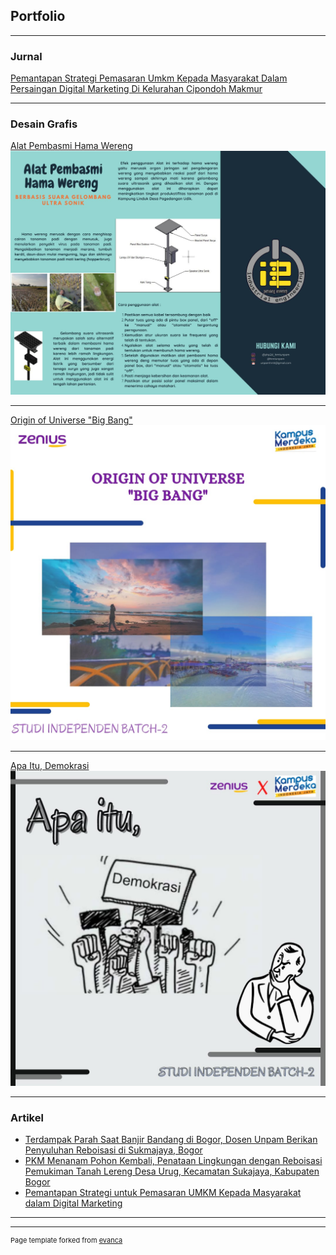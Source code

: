 ## Portfolio

---

### Jurnal 

[Pemantapan Strategi Pemasaran Umkm Kepada Masyarakat Dalam Persaingan Digital Marketing Di Kelurahan Cipondoh Makmur](http://openjournal.unpam.ac.id/index.php/adt/article/view/14742)

---

### Desain Grafis

[Alat Pembasmi Hama Wereng](https://www.canva.com/design/DAEs4poa88Q/B406qEcHKF_8TvpHyp6jlA/view?utm_content=DAEs4poa88Q&utm_campaign=designshare&utm_medium=link&utm_source=homepage_design_menu)
<img src="images/img1.jpeg?raw=true"/>

---
[Origin of Universe "Big Bang"](https://www.instagram.com/p/CbrxGXZPB3fTiRg7u-7RvJ5bQ3_rin4K1vm1Ek0/?igshid=YmMyMTA2M2Y=)
<img src="images/img2.jpeg?raw=true"/>

---
[Apa Itu, Demokrasi](https://www.instagram.com/p/Cb9o1KLvDfQs4BgC6nZrGiyicZDKHLjNwqOro40/?hl=id)
<img src="images/img3.jpeg?raw=true"/>

---

### Artikel

- [Terdampak Parah Saat Banjir Bandang di Bogor, Dosen Unpam Berikan Penyuluhan Reboisasi di Sukmajaya, Bogor](https://tangselmedia.com/terdampak-parah-saat-banjir-bandang-di-bogor-dosen-unpam-berikan-penyuluhan-reboisasi-di-sukmajaya-bogor.html)
- [PKM Menanam Pohon Kembali, Penataan Lingkungan dengan Reboisasi Pemukiman Tanah Lereng Desa Urug, Kecamatan Sukajaya, Kabupaten Bogor](http://industri.unpam.ac.id/pkm-menanam-pohon-kembali-penataan-lingkungan-dengan-reboisasi-pemikiman-tanah-lereng/)
- [Pemantapan Strategi untuk Pemasaran UMKM Kepada Masyarakat dalam Digital Marketing](https://www.bantennews.co.id/pemantapan-strategi-untuk-pemasaran-umkm-kepada-masyarakat-dalam-digital-marketing/)

---




---
<p style="font-size:11px">Page template forked from <a href="https://github.com/evanca/quick-portfolio">evanca</a></p>
<!-- Remove above link if you don't want to attibute -->
